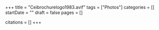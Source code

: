 +++
title = "Ceibrochurelogo1983.avif"
tags = ["Photos"]
categories = []
startDate = ""
draft = false
pages = []

citations = []
+++
